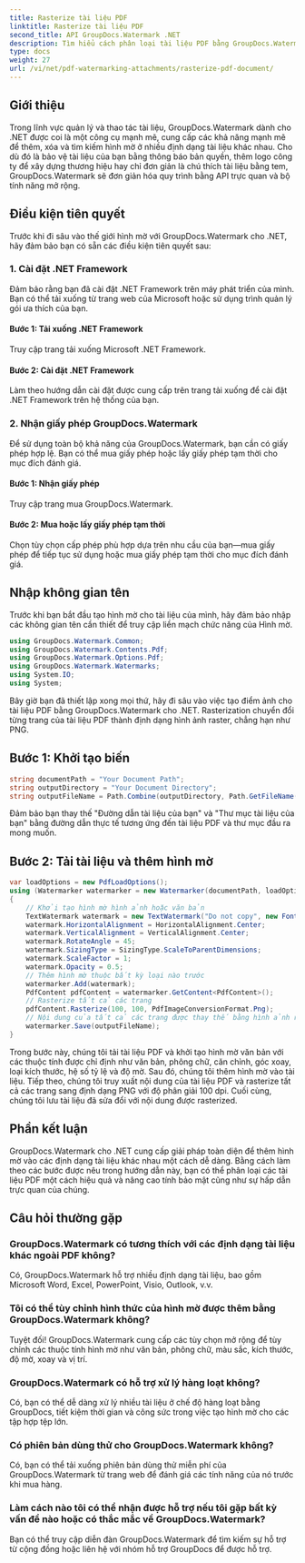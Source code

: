 ```yaml
---
title: Rasterize tài liệu PDF
linktitle: Rasterize tài liệu PDF
second_title: API GroupDocs.Watermark .NET
description: Tìm hiểu cách phân loại tài liệu PDF bằng GroupDocs.Watermark cho .NET. Tăng cường bảo mật tài liệu và thu hút trực quan một cách dễ dàng.
type: docs
weight: 27
url: /vi/net/pdf-watermarking-attachments/rasterize-pdf-document/
---
```

## Giới thiệu
Trong lĩnh vực quản lý và thao tác tài liệu, GroupDocs.Watermark dành cho .NET được coi là một công cụ mạnh mẽ, cung cấp các khả năng mạnh mẽ để thêm, xóa và tìm kiếm hình mờ ở nhiều định dạng tài liệu khác nhau. Cho dù đó là bảo vệ tài liệu của bạn bằng thông báo bản quyền, thêm logo công ty để xây dựng thương hiệu hay chỉ đơn giản là chú thích tài liệu bằng tem, GroupDocs.Watermark sẽ đơn giản hóa quy trình bằng API trực quan và bộ tính năng mở rộng.
## Điều kiện tiên quyết
Trước khi đi sâu vào thế giới hình mờ với GroupDocs.Watermark cho .NET, hãy đảm bảo bạn có sẵn các điều kiện tiên quyết sau:
### 1. Cài đặt .NET Framework
Đảm bảo rằng bạn đã cài đặt .NET Framework trên máy phát triển của mình. Bạn có thể tải xuống từ trang web của Microsoft hoặc sử dụng trình quản lý gói ưa thích của bạn.
#### Bước 1: Tải xuống .NET Framework
Truy cập trang tải xuống Microsoft .NET Framework.
#### Bước 2: Cài đặt .NET Framework
Làm theo hướng dẫn cài đặt được cung cấp trên trang tải xuống để cài đặt .NET Framework trên hệ thống của bạn.
### 2. Nhận giấy phép GroupDocs.Watermark
Để sử dụng toàn bộ khả năng của GroupDocs.Watermark, bạn cần có giấy phép hợp lệ. Bạn có thể mua giấy phép hoặc lấy giấy phép tạm thời cho mục đích đánh giá.
#### Bước 1: Nhận giấy phép
Truy cập trang mua GroupDocs.Watermark.
#### Bước 2: Mua hoặc lấy giấy phép tạm thời
Chọn tùy chọn cấp phép phù hợp dựa trên nhu cầu của bạn—mua giấy phép để tiếp tục sử dụng hoặc mua giấy phép tạm thời cho mục đích đánh giá.

## Nhập không gian tên
Trước khi bạn bắt đầu tạo hình mờ cho tài liệu của mình, hãy đảm bảo nhập các không gian tên cần thiết để truy cập liền mạch chức năng của Hình mờ.
```csharp
using GroupDocs.Watermark.Common;
using GroupDocs.Watermark.Contents.Pdf;
using GroupDocs.Watermark.Options.Pdf;
using GroupDocs.Watermark.Watermarks;
using System.IO;
using System;
```

Bây giờ bạn đã thiết lập xong mọi thứ, hãy đi sâu vào việc tạo điểm ảnh cho tài liệu PDF bằng GroupDocs.Watermark cho .NET. Rasterization chuyển đổi từng trang của tài liệu PDF thành định dạng hình ảnh raster, chẳng hạn như PNG.
## Bước 1: Khởi tạo biến
```csharp
string documentPath = "Your Document Path";
string outputDirectory = "Your Document Directory";
string outputFileName = Path.Combine(outputDirectory, Path.GetFileName(documentPath));
```
Đảm bảo bạn thay thế "Đường dẫn tài liệu của bạn" và "Thư mục tài liệu của bạn" bằng đường dẫn thực tế tương ứng đến tài liệu PDF và thư mục đầu ra mong muốn.
## Bước 2: Tải tài liệu và thêm hình mờ
```csharp
var loadOptions = new PdfLoadOptions();
using (Watermarker watermarker = new Watermarker(documentPath, loadOptions))
{
    // Khởi tạo hình mờ hình ảnh hoặc văn bản
    TextWatermark watermark = new TextWatermark("Do not copy", new Font("Arial", 8));
    watermark.HorizontalAlignment = HorizontalAlignment.Center;
    watermark.VerticalAlignment = VerticalAlignment.Center;
    watermark.RotateAngle = 45;
    watermark.SizingType = SizingType.ScaleToParentDimensions;
    watermark.ScaleFactor = 1;
    watermark.Opacity = 0.5;
    // Thêm hình mờ thuộc bất kỳ loại nào trước
    watermarker.Add(watermark);
    PdfContent pdfContent = watermarker.GetContent<PdfContent>();
    // Rasterize tất cả các trang
    pdfContent.Rasterize(100, 100, PdfImageConversionFormat.Png);
    // Nội dung của tất cả các trang được thay thế bằng hình ảnh raster
    watermarker.Save(outputFileName);
}
```
Trong bước này, chúng tôi tải tài liệu PDF và khởi tạo hình mờ văn bản với các thuộc tính được chỉ định như văn bản, phông chữ, căn chỉnh, góc xoay, loại kích thước, hệ số tỷ lệ và độ mờ. Sau đó, chúng tôi thêm hình mờ vào tài liệu. Tiếp theo, chúng tôi truy xuất nội dung của tài liệu PDF và rasterize tất cả các trang sang định dạng PNG với độ phân giải 100 dpi. Cuối cùng, chúng tôi lưu tài liệu đã sửa đổi với nội dung được rasterized.

## Phần kết luận
GroupDocs.Watermark cho .NET cung cấp giải pháp toàn diện để thêm hình mờ vào các định dạng tài liệu khác nhau một cách dễ dàng. Bằng cách làm theo các bước được nêu trong hướng dẫn này, bạn có thể phân loại các tài liệu PDF một cách hiệu quả và nâng cao tính bảo mật cũng như sự hấp dẫn trực quan của chúng.
## Câu hỏi thường gặp
### GroupDocs.Watermark có tương thích với các định dạng tài liệu khác ngoài PDF không?
Có, GroupDocs.Watermark hỗ trợ nhiều định dạng tài liệu, bao gồm Microsoft Word, Excel, PowerPoint, Visio, Outlook, v.v.
### Tôi có thể tùy chỉnh hình thức của hình mờ được thêm bằng GroupDocs.Watermark không?
Tuyệt đối! GroupDocs.Watermark cung cấp các tùy chọn mở rộng để tùy chỉnh các thuộc tính hình mờ như văn bản, phông chữ, màu sắc, kích thước, độ mờ, xoay và vị trí.
### GroupDocs.Watermark có hỗ trợ xử lý hàng loạt không?
Có, bạn có thể dễ dàng xử lý nhiều tài liệu ở chế độ hàng loạt bằng GroupDocs, tiết kiệm thời gian và công sức trong việc tạo hình mờ cho các tập hợp tệp lớn.
### Có phiên bản dùng thử cho GroupDocs.Watermark không?
Có, bạn có thể tải xuống phiên bản dùng thử miễn phí của GroupDocs.Watermark từ trang web để đánh giá các tính năng của nó trước khi mua hàng.
### Làm cách nào tôi có thể nhận được hỗ trợ nếu tôi gặp bất kỳ vấn đề nào hoặc có thắc mắc về GroupDocs.Watermark?
Bạn có thể truy cập diễn đàn GroupDocs.Watermark để tìm kiếm sự hỗ trợ từ cộng đồng hoặc liên hệ với nhóm hỗ trợ GroupDocs để được hỗ trợ.